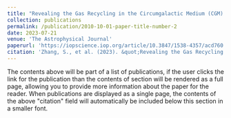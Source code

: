 ```yaml
---
title: "Revealing the Gas Recycling in the Circumgalactic Medium (CGM) Utilizing a Luminous Lya Nebula around a Type-II Quasar at z = 2.6 with the Keck Cosmic Web Imager (KCWI)"
collection: publications
permalink: /publication/2010-10-01-paper-title-number-2
date: 2023-07-21
venue: 'The Astrophysical Journal'
paperurl: 'https://iopscience.iop.org/article/10.3847/1538-4357/acd760'
citation: 'Zhang, S., et al. (2023). &quot;Revealing the Gas Recycling in the Circumgalactic Medium (CGM) Utilizing a Luminous Lya Nebula around a Type-II Quasar at z = 2.6 with the Keck Cosmic Web Imager (KCWI).&quot; <i>ApJ</i>. 952, 124.'
---
```


The contents above will be part of a list of publications, if the user clicks the link for the publication than the contents of section will be rendered as a full page, allowing you to provide more information about the paper for the reader. When publications are displayed as a single page, the contents of the above "citation" field will automatically be included below this section in a smaller font.
